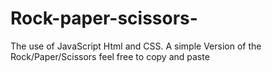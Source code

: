 # Rock-paper-scissors-
The use of JavaScript Html and CSS. 
A simple Version of the Rock/Paper/Scissors
feel free to copy and paste
